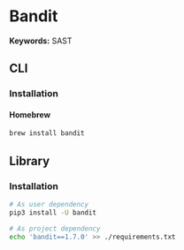 # Bandit

**Keywords:** SAST

## CLI

### Installation

#### Homebrew

```sh
brew install bandit
```

## Library

### Installation

```sh
# As user dependency
pip3 install -U bandit

# As project dependency
echo 'bandit==1.7.0' >> ./requirements.txt
```
